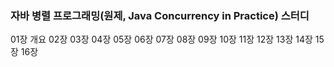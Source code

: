 ### 자바 병렬 프로그래밍(원제, Java Concurrency in Practice) 스터디

01장 개요
02장
03장
04장
05장
06장
07장
08장
09장
10장
11장
12장
13장
14장
15장
16장
